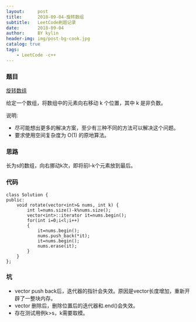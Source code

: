 ```yaml
---
layout:     post
title:      2018-09-04-旋转数组
subtitle:   LeetCode刷题记录
date:       2018-09-04
author:     BY kylin
header-img: img/post-bg-cook.jpg
catalog: true
tags:
    - LeetCode -c++
---
```


### 题目
[旋转数组](https://leetcode-cn.com/explore/interview/card/top-interview-questions-easy/1/array/23/)

给定一个数组，将数组中的元素向右移动 k 个位置，其中 k 是非负数。

说明:

* 尽可能想出更多的解决方案，至少有三种不同的方法可以解决这个问题。
* 要求使用空间复杂度为 O(1) 的原地算法。

### 思路
长为s的数组，向右挪动k次，即将前l-k个元素放到最后。

### 代码
```
class Solution {
public:
    void rotate(vector<int>& nums, int k) {
        int l=nums.size()-k%nums.size();
        vector<int>::iterator it=nums.begin();
        for(int i=0;i<l;i++)
        {
            it=nums.begin();
            nums.push_back(*it);
            it=nums.begin();
            nums.erase(it);
        }
    }
};
```

### 坑
* vector push back后，迭代器的指针会失效。原因是vector长度增加，重新开辟了一整块内存。
* vector 删除后，删除位置后的迭代器和.end()会失效。
* 存在测试用例k>s，k需要取模。

 
